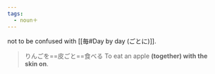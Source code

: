 ```yaml
---
tags:
  - noun＋
---
```

not to be confused with [[毎#Day by day (ごとに)]].

>りんごを==皮ごと==食べる
>To eat an apple **(together) with the skin on**.
